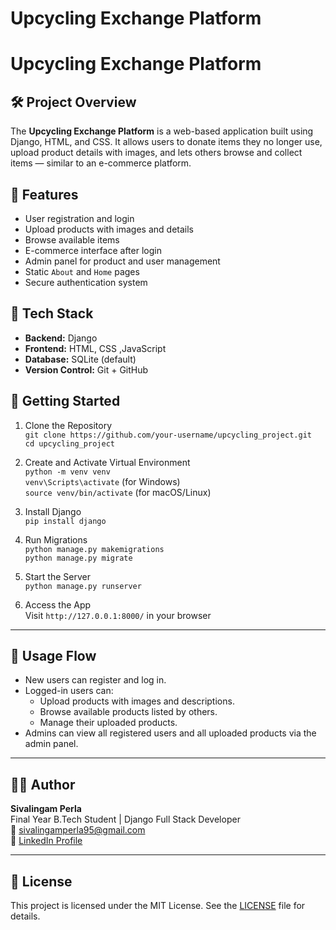 # Upcycling Exchange Platform
# Upcycling Exchange Platform

## 🛠️ Project Overview
The **Upcycling Exchange Platform** is a web-based application built using Django, HTML, and CSS. It allows users to donate items they no longer use, upload product details with images, and lets others browse and collect items — similar to an e-commerce platform.

## 🎯 Features
- User registration and login
- Upload products with images and details
- Browse available items
- E-commerce interface after login
- Admin panel for product and user management
- Static `About` and `Home` pages
- Secure authentication system

## 🧰 Tech Stack
- **Backend:** Django
- **Frontend:** HTML, CSS ,JavaScript
- **Database:** SQLite (default)
- **Version Control:** Git + GitHub

## 🚀 Getting Started

1. Clone the Repository  
   `git clone https://github.com/your-username/upcycling_project.git`  
   `cd upcycling_project`

2. Create and Activate Virtual Environment  
   `python -m venv venv`  
   `venv\Scripts\activate`  (for Windows)  
   `source venv/bin/activate` (for macOS/Linux)

3. Install Django  
   `pip install django`

4. Run Migrations  
   `python manage.py makemigrations`  
   `python manage.py migrate`

5. Start the Server  
   `python manage.py runserver`

6. Access the App  
   Visit `http://127.0.0.1:8000/` in your browser

---

## 🧪 Usage Flow

- New users can register and log in.
- Logged-in users can:
  - Upload products with images and descriptions.
  - Browse available products listed by others.
  - Manage their uploaded products.
- Admins can view all registered users and all uploaded products via the admin panel.

---

## 🙋‍♂️ Author
**Sivalingam Perla**  
Final Year B.Tech Student | Django Full Stack Developer  
📧 [sivalingamperla95@gmail.com](mailto:sivalingamperla95@gmail.com)  
🔗 [LinkedIn Profile](https://www.linkedin.com/in/sivalingamperla/)

---

## 📜 License
This project is licensed under the MIT License. See the [LICENSE](./LICENSE) file for details.

